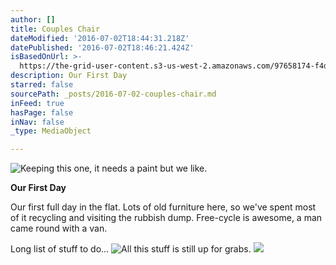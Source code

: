```yaml
---
author: []
title: Couples Chair
dateModified: '2016-07-02T18:44:31.218Z'
datePublished: '2016-07-02T18:46:21.424Z'
isBasedOnUrl: >-
  https://the-grid-user-content.s3-us-west-2.amazonaws.com/97658174-f4d7-4b80-99c3-c4186e1cb4ca.jpg
description: Our First Day
starred: false
sourcePath: _posts/2016-07-02-couples-chair.md
inFeed: true
hasPage: false
inNav: false
_type: MediaObject

---
```

![Keeping this one, it needs a paint but we like. ](https://the-grid-user-content.s3-us-west-2.amazonaws.com/97658174-f4d7-4b80-99c3-c4186e1cb4ca.jpg)

**Our First Day**

Our first full day in the flat. Lots of old furniture here, so we've spent most of it recycling and visiting the rubbish dump. Free-cycle is awesome, a man came round with a van.

Long list of stuff to do... ![All this stuff is still up for grabs. ](https://the-grid-user-content.s3-us-west-2.amazonaws.com/8154e232-cc8f-421c-a894-5fa51e4186f1.jpg)
![](https://the-grid-user-content.s3-us-west-2.amazonaws.com/3ec46594-2521-4c18-b4a9-1ec4ec6fad42.jpg)